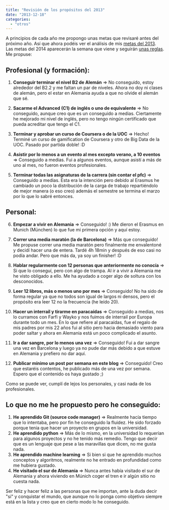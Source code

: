 ```yaml
---
title: "Revisión de los propósitos del 2013"
date: "2013-12-18"
categories: 
  - "otros"
---
```


A principios de cada año me propongo unas metas que revisaré antes del próximo año. Así que ahora podéis ver el análisis de mis [metas del 2013](http://rocreguant.com/revision-de-los-propositos-para-el-2012-y-nuevos-propositos-para-el-2013/416/). Las metas del 2014 aparecerán la semana que viene y seguirán [unas reglas](http://rocreguant.com/como-deben-ser-buenos-propositos-para-que-duren/176/). Me propuse:

## Profesional (y formación):

1. **Conseguir terminar el nivel B2 de Alemán** => No conseguido, estoy alrededor del B2.2 y me faltan un par de niveles. Ahora no doy ni clases de alemán, pero el estar en Alemania ayuda a que no olvide el alemán que sé.
    
2. **Sacarme el Advanced (C1) de inglés o uno de equivalente** => No conseguido, aunque creo que es un conseguido a medias. Ciertamente he mejorado mi nivel de inglés, pero no tengo ningún certificado que pueda acreditar que tengo el C1.
    
3. **Terminar y aprobar un curso de Coursera o de la UOC** => Hecho! Terminé un curso de gamification de Coursera y otro de Big Data de la UOC. Pasado por partida doble! :D
    
4. **Asistir por lo menos a un evento al mes excepto verano, a 10 eventos** => Conseguido a medias. Fui a algunos eventos, aunque asistí a más de uno al mes, no fueron eventos profesionales.
    
5. **Terminar todas las asignaturas de la carrera (sin contar el pfc)** \=> Conseguido a medias. Esta era la intención pero debido al Erasmus he cambiado un poco la distribución de la carga de trabajo repartiéndolo de mejor manera (o eso creo) además el semestre se termina el marzo por lo que lo sabré entonces.
    

## Personal:

6. **Empezar a vivir en Alemania** => Conseguido! :) Me dieron el Erasmus en Munich (München) lo que fue mi primera opción y aquí estoy.
    
7. **Correr una media maratón (la de Barcelona)** => Más que conseguido! Me propuse correr una media maratón pero finalmente me envalentoné y decidí hacer una de entera. Tardé 4h 18min y después de eso casi no podía andar. Pero que más da, ya soy un finisher! :D
    
8. **Hablar regularmente con 12 personas que anteriormente no conocía** => Si que lo conseguí, pero con algo de trampa. Al ir a vivir a Alemania me he visto obligado a ello. Me ha ayudado a coger algo de soltura con los desconocidos.
    
9. **Leer 12 libros, más o menos uno por mes** => Conseguido! No ha sido de forma regular ya que no todos son igual de largos ni densos, pero el propósito era leer 12 no la frecuencia (he leído 20).
    
10. **Hacer un interrail y tirarme en paracaídas** => Conseguido a medias, nos lo curramos con Farfi y Wayko y nos fuimos de interrail por Europa durante todo un mes. En lo que refiere al paracaídas, fue el regalo de mis padres por mis 22 años fui al sitio pero hacia demasiado viento para poder saltar y ahora en Alemania está un poco complicado el asunto.
    
11. **Ir a dar sangre, por lo menos una vez** => Conseguido! Fui a dar sangre una vez en Barcelona y luego ya no pude dar más debido a que estuve en Alemania y prefiero no dar aquí.
    
12. **Publicar mínimo un post por semana en este blog** => Conseguido! Creo que estaréis contentos, he publicado más de una vez por semana. Espero que el contenido os haya gustado ;)
    

Como se puede ver, cumplí de lejos los personales, y casi nada de los profesionales.

## Lo que no me he propuesto pero he conseguido:

1. **He aprendido Git (source code manager)** => Realmente hacía tiempo que lo intentaba, pero por fin he conseguido la fluidez. He sido forzado porque tenia que hacer un proyecto en grupos en la universidad.
2. **He aprendido python** \=> Más de lo mismo, en la universidad lo requerían para algunos proyectos y no he tenido más remedio. Tengo que decir que es un lenguaje que pese a las maravillas que dicen, no me gusta nada.
3. **He aprendido machine learning** \=> Si bien si que he aprendido muchos conceptos y algoritmos, realmente no he entrado en profundidad como me hubiera gustado.
4. **He visitado el sur de Alemania** \=> Nunca antes había visitado el sur de Alemania y ahora viviendo en Múnich coger el tren e ir algún sitio no cuesta nada.

Ser feliz y hacer feliz a las personas que me importan, ante la duda decir "si" y conquistar el mundo, que aunque no lo ponga como objetivo siempre está en la lista y creo que en cierto modo lo he conseguido.
